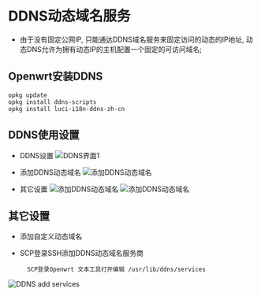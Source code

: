 # DDNS动态域名服务

+ 由于没有固定公网IP, 只能通达DDNS域名服务来固定访问的动态的IP地址, 动态DNS允许为拥有动态IP的主机配置一个固定的可访问域名;

## Openwrt安装DDNS

    opkg update
    opkg install ddns-scripts
    opkg install luci-i18n-ddns-zh-cn

## DDNS使用设置

+ DDNS设置
![DDNS界面1](https://github.com/GerGitHub/Openwrt-Set/blob/master/OpenwrtImg/DDNS%20P1.png)

+ 添加DDNS动态域名
![添加DDNS动态域名](https://github.com/GerGitHub/Openwrt-Set/blob/master/OpenwrtImg/DDNS%20P2.png)

+ 其它设置
![添加DDNS动态域名](https://github.com/GerGitHub/Openwrt-Set/blob/master/OpenwrtImg/DDNS%20P3.png)
![添加DDNS动态域名](https://github.com/GerGitHub/Openwrt-Set/blob/master/OpenwrtImg/DDNS%20P4.png)

## 其它设置
+ 添加自定义动态域名

+ SCP登录SSH添加DDNS动态域名服务商

        SCP登录Openwrt 文本工具打开编辑 /usr/lib/ddns/services 
![DDNS add services](https://github.com/GerGitHub/Openwrt-Set/blob/master/OpenwrtImg/DDNS%20add%20Services.png)

